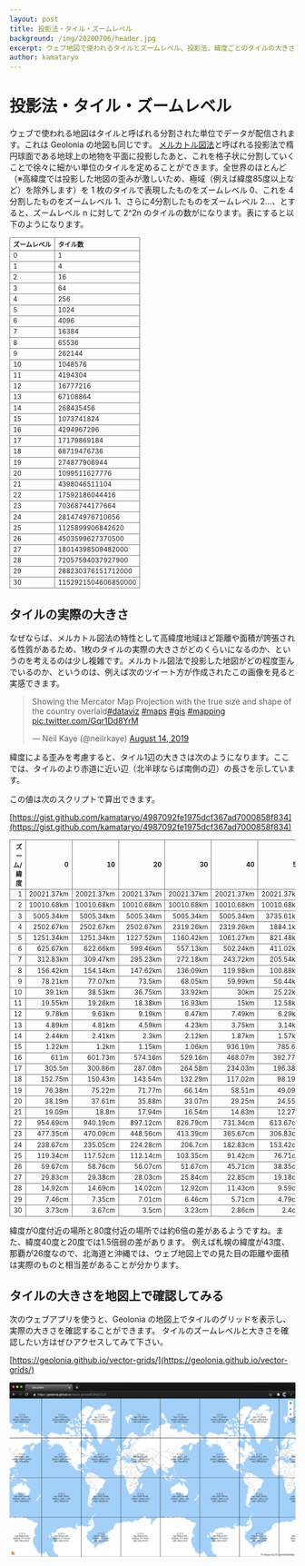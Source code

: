 ```yaml
---
layout: post
title: 投影法・タイル・ズームレベル
background: /img/20200706/header.jpg
excerpt: ウェブ地図で使われるタイルとズームレベル、投影法、緯度ごとのタイルの大きさについて。
author: kamataryo
---
```

<style>
tr, th, td {
  border: 1px solid gray;
}
table {
  font-size: .8em;
}

</style>

# 投影法・タイル・ズームレベル

ウェブで使われる地図はタイルと呼ばれる分割された単位でデータが配信されます。これは Geolonia の地図も同じです。
[メルカトル図法](https://ja.wikipedia.org/wiki/%E3%83%A1%E3%83%AB%E3%82%AB%E3%83%88%E3%83%AB%E5%9B%B3%E6%B3%95)と呼ばれる投影法で楕円球面である地球上の地物を平面に投影したあと、これを格子状に分割していくことで徐々に細かい単位のタイルを定めることができます。全世界のほとんど（※高緯度では投影した地図の歪みが激しいため、極域（例えば緯度85度以上など）を除外します）を 1 枚のタイルで表現したものをズームレベル 0、これを 4 分割したものをズームレベル 1、さらに4分割したものをズームレベル 2...、とすると、ズームレベル n に対して 2^2n のタイルの数がになります。表にすると以下のようになります。

| ズームレベル | タイル数     |
| :- |:- |
|0|1|
|1|4|
|2|16|
|3|64|
|4|256|
|5|1024|
|6|4096|
|7|16384|
|8|65536|
|9|262144|
|10|1048576|
|11|4194304|
|12|16777216|
|13|67108864|
|14|268435456|
|15|1073741824|
|16|4294967296|
|17|17179869184|
|18|68719476736|
|19|274877906944|
|20|1099511627776|
|21|4398046511104|
|22|17592186044416|
|23|70368744177664|
|24|281474976710656|
|25|1125899906842620|
|26|4503599627370500|
|27|18014398509482000|
|28|72057594037927900|
|29|288230376151712000|
|30|1152921504606850000|

## タイルの実際の大きさ

なぜならば、メルカトル図法の特性として高緯度地域ほど距離や面積が誇張される性質があるため、1枚のタイルの実際の大きさがどのくらいになるのか、というのを考えるのは少し複雑です。メルカトル図法で投影した地図がどの程度歪んでいるのか、というのは、例えば次のツイート方が作成されたこの画像を見ると実感できます。

<blockquote class="twitter-tweet"><p lang="en" dir="ltr">Showing the Mercator Map Projection with the true size and shape of the country overlaid<a href="https://twitter.com/hashtag/dataviz?src=hash&amp;ref_src=twsrc%5Etfw">#dataviz</a> <a href="https://twitter.com/hashtag/maps?src=hash&amp;ref_src=twsrc%5Etfw">#maps</a> <a href="https://twitter.com/hashtag/gis?src=hash&amp;ref_src=twsrc%5Etfw">#gis</a> <a href="https://twitter.com/hashtag/mapping?src=hash&amp;ref_src=twsrc%5Etfw">#mapping</a> <a href="https://t.co/Gqr1Dd8YrM">pic.twitter.com/Gqr1Dd8YrM</a></p>&mdash; Neil Kaye (@neilrkaye) <a href="https://twitter.com/neilrkaye/status/1161610119165161473?ref_src=twsrc%5Etfw">August 14, 2019</a></blockquote> <script async src="https://platform.twitter.com/widgets.js" charset="utf-8"></script>

緯度による歪みを考慮すると、タイル1辺の大きさは次のようになります。ここでは、タイルのより赤道に近い辺（北半球ならば南側の辺）の長さを示しています。

この値は次のスクリプトで算出できます。

[https://gist.github.com/kamataryo/4987092fe1975dcf367ad7000858f834](https://gist.github.com/kamataryo/4987092fe1975dcf367ad7000858f834)

|ズーム/緯度|0|10|20|30|40|50|60|70|80|
|-:|-:|-:|-:|-:|-:|-:|-:|-:|-:|
|1|20021.37km|20021.37km|20021.37km|20021.37km|20021.37km|20021.37km|20021.37km|20021.37km|20021.37km|
|2|10010.68km|10010.68km|10010.68km|10010.68km|10010.68km|10010.68km|10010.68km|3641.25km|3641.25km|
|3|5005.34km|5005.34km|5005.34km|5005.34km|5005.34km|3735.61km|3735.61km|1951.55km|917.17km|
|4|2502.67km|2502.67km|2502.67km|2319.26km|2319.26km|1884.1km|1401.35km|992.01km|467.27km|
|5|1251.34km|1251.34km|1227.52km|1160.42km|1061.27km|821.48km|703km|498.03km|234.73km|
|6|625.67km|622.66km|599.46km|557.13km|502.24km|411.02km|323.89km|227.64km|117.5km|
|7|312.83km|309.47km|295.23km|272.18km|243.72km|205.54km|161.98km|108.74km|56km|
|8|156.42km|154.14km|147.62km|136.09km|119.98km|100.88km|79.31km|54.38km|27.33km|
|9|78.21km|77.07km|73.5km|68.05km|59.99km|50.44km|39.24km|26.88km|13.67km|
|10|39.1km|38.53km|36.75km|33.92km|30km|25.22km|19.62km|13.44km|6.79km|
|11|19.55km|19.26km|18.38km|16.93km|15km|12.58km|9.78km|6.7km|3.4km|
|12|9.78km|9.63km|9.19km|8.47km|7.49km|6.29km|4.89km|3.35km|1.7km|
|13|4.89km|4.81km|4.59km|4.23km|3.75km|3.14km|2.44km|1.67km|849.04m|
|14|2.44km|2.41km|2.3km|2.12km|1.87km|1.57km|1.22km|835.98m|424.52m|
|15|1.22km|1.2km|1.15km|1.06km|936.19m|785.6m|611.02m|417.99m|212.22m|
|16|611m|601.73m|574.16m|529.16m|468.07m|392.77m|305.51m|208.98m|106.11m|
|17|305.5m|300.86m|287.08m|264.58m|234.03m|196.38m|152.76m|104.49m|53.05m|
|18|152.75m|150.43m|143.54m|132.29m|117.02m|98.19m|76.38m|52.24m|26.53m|
|19|76.38m|75.22m|71.77m|66.14m|58.51m|49.09m|38.19m|26.12m|13.26m|
|20|38.19m|37.61m|35.88m|33.07m|29.25m|24.55m|19.09m|13.06m|663.12cm|
|21|19.09m|18.8m|17.94m|16.54m|14.63m|12.27m|954.7cm|653.05cm|331.56cm|
|22|954.69cm|940.19cm|897.12cm|826.79cm|731.34cm|613.67cm|477.35cm|326.52cm|165.78cm|
|23|477.35cm|470.09cm|448.56cm|413.39cm|365.67cm|306.83cm|238.67cm|163.26cm|82.89cm|
|24|238.67cm|235.05cm|224.28cm|206.7cm|182.83cm|153.42cm|119.34cm|81.63cm|41.45cm|
|25|119.34cm|117.52cm|112.14cm|103.35cm|91.42cm|76.71cm|59.67cm|40.82cm|20.72cm|
|26|59.67cm|58.76cm|56.07cm|51.67cm|45.71cm|38.35cm|29.83cm|20.41cm|10.36cm|
|27|29.83cm|29.38cm|28.03cm|25.84cm|22.85cm|19.18cm|14.92cm|10.2cm|5.18cm|
|28|14.92cm|14.69cm|14.02cm|12.92cm|11.43cm|9.59cm|7.46cm|5.1cm|2.59cm|
|29|7.46cm|7.35cm|7.01cm|6.46cm|5.71cm|4.79cm|3.73cm|2.55cm|1.3cm|
|30|3.73cm|3.67cm|3.5cm|3.23cm|2.86cm|2.4cm|1.86cm|1.28cm|0.65cm|

緯度が0度付近の場所と80度付近の場所では約6倍の差があるようですね。また、緯度40度と20度では1.5倍弱の差があります。
例えば札幌の緯度が43度、那覇が26度なので、北海道と沖縄では、ウェブ地図上での見た目の距離や面積は実際のものと相当差があることが分かります。

## タイルの大きさを地図上で確認してみる

次のウェブアプリを使うと、Geolonia の地図上でタイルのグリッドを表示し、実際の大きさを確認することができます。
タイルのズームレベルと大きさを確認したい方はぜひアクセスしてみて下さい。

[https://geolonia.github.io/vector-grids/](https://geolonia.github.io/vector-grids/)

![Grid app](/img/20200706/grid.png)
